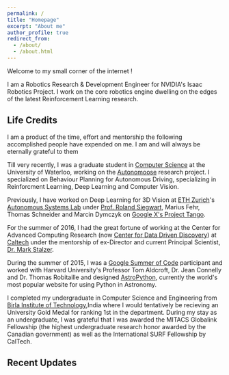 ```yaml
---
permalink: /
title: "Homepage"
excerpt: "About me"
author_profile: true
redirect_from: 
  - /about/
  - /about.html
---
```

Welcome to my small corner of the internet !

I am a Robotics Research & Development Engineer for NVIDIA's Isaac Robotics Project. I work on the core robotics engine dwelling on the edges of the latest Reinforcement Learning research.


## Life Credits

I am a product of the time, effort and mentorship the following accomplished people have expended on me. I am and will always be eternally grateful to them

Till very recently, I was a graduate student in [Computer Science](https://cs.uwaterloo.ca/) at the University of Waterloo, working on the [Autonomoose](http://www.autonomoose.net/)  research project. I specialized on Behaviour Planning for Autonomous Driving, specializing in Reinforcment Learning, Deep Learning and Computer Vision.

Previously, I have worked on Deep Learning for 3D Vision at [ETH Zurich](https://www.ethz.ch/en.html)'s [Autonomous Systems Lab](http://www.asl.ethz.ch/) under [Prof. Roland Siegwart](http://www.asl.ethz.ch/the-lab/people/person-detail.html?persid=29981), Marius Fehr, Thomas Schneider and Marcin Dymczyk on [Google X's Project Tango](https://get.google.com/tango/).

For the summer of 2016, I had the great fortune of working at the Center for Advanced Computing Research (now [Center for Data  Driven Discovery](http://cd3.caltech.edu/)) at [Caltech](http://www.caltech.edu/) under the mentorship of ex-Director and current Principal Scientist, [Dr. Mark Stalzer](https://www.linkedin.com/in/mark-stalzer-97254a/).

During the summer of 2015, I was a [Google Summer of Code](https://developers.google.com/open-source/gsoc/) participant and worked with Harvard University's Professor Tom Aldcroft, Dr. Jean Connelly and Dr. Thomas Robitaille and designed [AstroPython](http://astropython.org), currently the world's most popular website for using Python in Astronomy. 

I completed my undergraduate in Computer Science and Engineering from [Birla Institute of Technology](https://bitmesra.ac.in/),India where I would tentatively be recieving an University Gold Medal for ranking 1st in the department. During my stay as an undergraduate, I was grateful that I was awarded the MITACS Globalink Fellowship (the highest undergraduate research honor awarded by the Canadian government) as well as the International SURF Fellowship by CalTech.


## Recent Updates
